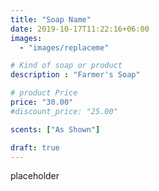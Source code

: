 ```yaml
---
title: "Soap Name"
date: 2019-10-17T11:22:16+06:00
images: 
  - "images/replaceme"

# Kind of soap or product
description : "Farmer's Soap"

# product Price
price: "30.00"
#discount_price: "25.00"

scents: ["As Shown"]

draft: true
---
```


placeholder